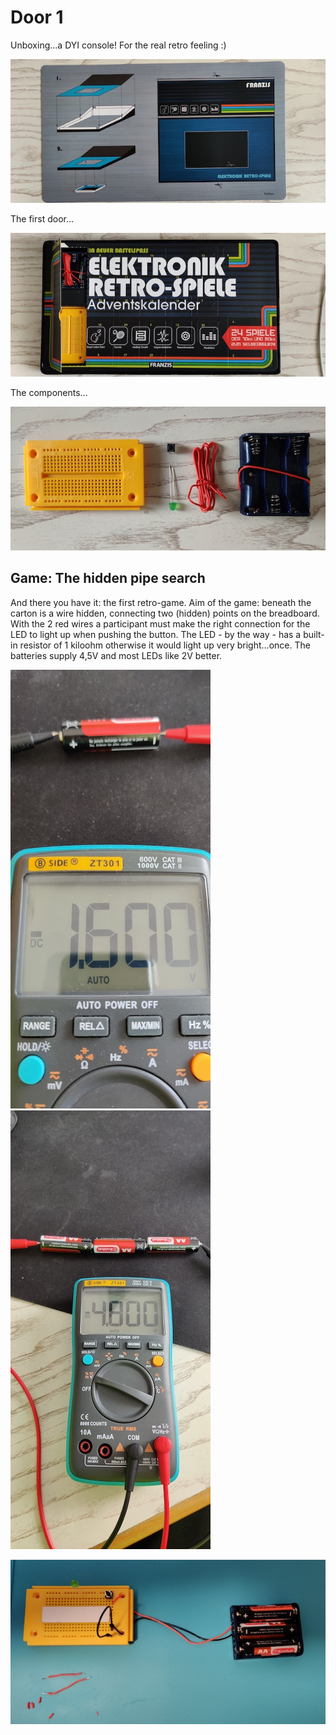 # Door 1

Unboxing...a DYI console! For the real retro feeling :)

![console](console.jpg)

The first door...

![doorone](door.jpg)

The components...

![components](components.jpg)

## Game: The hidden pipe search

And there you have it: the first retro-game. Aim of the game: beneath the carton is a wire hidden, connecting two (hidden) points on the breadboard. With the 2 red wires a participant must make the right connection for the LED to light up when pushing the button. The LED - by the way - has a built-in resistor of 1 kiloohm otherwise it would light up very bright...once. The batteries supply 4,5V and most LEDs like 2V better.

![game](battsingle.jpg) ![game](battserie.jpg)

![game](game.jpg)
